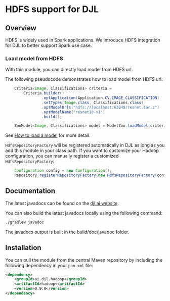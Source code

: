 # HDFS support for DJL

## Overview

HDFS is widely used in Spark applications. We introduce HDFS integration for DJL to better support Spark use case.

### Load model from HDFS

With this module, you can directly load model from HDFS url.

The following pseudocode demonstrates how to load model from HDFS url:

```java
    Criteria<Image, Classifications> criteria =
        Criteria.builder()
                .optApplication(Application.CV.IMAGE_CLASSIFICATION)
                .setTypes(Image.class, Classifications.class)
                .optModelUrls("hdfs://localhost:63049/resnet.tar.z")
                .optModelName("resnet18-v1")
                .build();

    ZooModel<Image, Classifications> model = ModelZoo.loadModel(criteria);
```

See [How to load a model](../../docs/load_model.md) for more detail.

`HdfsRepositoryFactory` will be registered automatically in DJL as long as you add this module in your class path.
If you want to customize your Hadoop configuration, you can manually register a customized `HdfsRepositoryFactory`:

```java
    Configuration config = new Configuration();
    Repository.registerRepositoryFactory(new HdfsRepositoryFactory(config));
```

## Documentation

The latest javadocs can be found on the [djl.ai website](https://javadoc.io/ai.djl.hadoop/hadoop/latest/index.html).

You can also build the latest javadocs locally using the following command:

```sh
./gradlew javadoc
```

The javadocs output is built in the build/doc/javadoc folder.


## Installation
You can pull the module from the central Maven repository by including the following dependency in your `pom.xml` file:

```xml
<dependency>
    <groupId>ai.djl.hadoop</groupId>
    <artifactId>hadoop</artifactId>
    <version>0.9.0</version>
</dependency>
```

